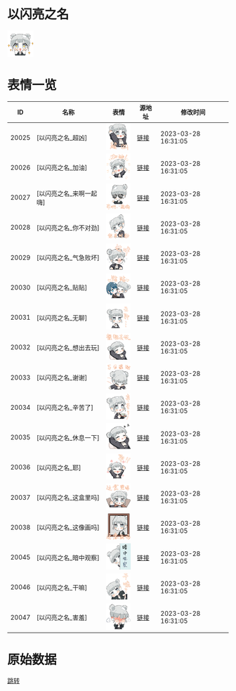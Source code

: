 # 以闪亮之名

<img src="./cover.png" height="60" alt="cover" />

# 表情一览

|ID|名称|表情|源地址|修改时间|
|----|----|----|----|----|
|20025|[以闪亮之名_超凶]|<img src="./pic/020025_%5B以闪亮之名_超凶%5D.png" height="60" alt="超凶"/>|[链接](https://i0.hdslb.com/bfs/emote/b2c415bc286b4a6d0a1a1fd95975e44b103194ba.png)|2023-03-28 16:31:05|
|20026|[以闪亮之名_加油]|<img src="./pic/020026_%5B以闪亮之名_加油%5D.png" height="60" alt="加油"/>|[链接](https://i0.hdslb.com/bfs/emote/bf5b3e549c9f1382c7aba64d6cbfe936493f5a79.png)|2023-03-28 16:31:05|
|20027|[以闪亮之名_来啊一起嗨]|<img src="./pic/020027_%5B以闪亮之名_来啊一起嗨%5D.png" height="60" alt="来啊一起嗨"/>|[链接](https://i0.hdslb.com/bfs/emote/e4a5bfc7ea0dee1b53c9c0d523d3bc77f557c33a.png)|2023-03-28 16:31:05|
|20028|[以闪亮之名_你不对劲]|<img src="./pic/020028_%5B以闪亮之名_你不对劲%5D.png" height="60" alt="你不对劲"/>|[链接](https://i0.hdslb.com/bfs/emote/f062f15600e169bdb170d3fc5eada38e401176a9.png)|2023-03-28 16:31:05|
|20029|[以闪亮之名_气急败坏]|<img src="./pic/020029_%5B以闪亮之名_气急败坏%5D.png" height="60" alt="气急败坏"/>|[链接](https://i0.hdslb.com/bfs/emote/90143d6d0ac36ba62c24ab8dab3e837e4841a34e.png)|2023-03-28 16:31:05|
|20030|[以闪亮之名_贴贴]|<img src="./pic/020030_%5B以闪亮之名_贴贴%5D.png" height="60" alt="贴贴"/>|[链接](https://i0.hdslb.com/bfs/emote/4283c39d7f0cec986e6171d368b539a92aba8276.png)|2023-03-28 16:31:05|
|20031|[以闪亮之名_无聊]|<img src="./pic/020031_%5B以闪亮之名_无聊%5D.png" height="60" alt="无聊"/>|[链接](https://i0.hdslb.com/bfs/emote/87b3867247eae5af5ca6cec589f29dc884b78986.png)|2023-03-28 16:31:05|
|20032|[以闪亮之名_想出去玩]|<img src="./pic/020032_%5B以闪亮之名_想出去玩%5D.png" height="60" alt="想出去玩"/>|[链接](https://i0.hdslb.com/bfs/emote/961f04c02cc0f5499fb54cc8ebbaf349427fe7ed.png)|2023-03-28 16:31:05|
|20033|[以闪亮之名_谢谢]|<img src="./pic/020033_%5B以闪亮之名_谢谢%5D.png" height="60" alt="谢谢"/>|[链接](https://i0.hdslb.com/bfs/emote/5f87f629ac96c1a540c3bd45a97ef75b5086adb6.png)|2023-03-28 16:31:05|
|20034|[以闪亮之名_辛苦了]|<img src="./pic/020034_%5B以闪亮之名_辛苦了%5D.png" height="60" alt="辛苦了"/>|[链接](https://i0.hdslb.com/bfs/emote/b17566df1e11cb3362e090427285e6c231af7a0d.png)|2023-03-28 16:31:05|
|20035|[以闪亮之名_休息一下]|<img src="./pic/020035_%5B以闪亮之名_休息一下%5D.png" height="60" alt="休息一下"/>|[链接](https://i0.hdslb.com/bfs/emote/71664f9f5a6a4412b33da0c4db95a0477b16ad47.png)|2023-03-28 16:31:05|
|20036|[以闪亮之名_耶]|<img src="./pic/020036_%5B以闪亮之名_耶%5D.png" height="60" alt="耶"/>|[链接](https://i0.hdslb.com/bfs/emote/26dd80792977b4b038c69bd7d990b55fd178c07f.png)|2023-03-28 16:31:05|
|20037|[以闪亮之名_这盒里吗]|<img src="./pic/020037_%5B以闪亮之名_这盒里吗%5D.png" height="60" alt="这盒里吗"/>|[链接](https://i0.hdslb.com/bfs/emote/520e717895ceff3c6a1a8b9d9d81a8213d941e51.png)|2023-03-28 16:31:05|
|20038|[以闪亮之名_这像画吗]|<img src="./pic/020038_%5B以闪亮之名_这像画吗%5D.png" height="60" alt="这像画吗"/>|[链接](https://i0.hdslb.com/bfs/emote/cfa4d9a27706ed1f517157d962ff864584042ed7.png)|2023-03-28 16:31:05|
|20045|[以闪亮之名_暗中观察]|<img src="./pic/020045_%5B以闪亮之名_暗中观察%5D.png" height="60" alt="暗中观察"/>|[链接](https://i0.hdslb.com/bfs/emote/4995fbbc6a6add0554ddaba14de20df2ba906a7d.png)|2023-03-28 16:31:05|
|20046|[以闪亮之名_干嘛]|<img src="./pic/020046_%5B以闪亮之名_干嘛%5D.png" height="60" alt="干嘛"/>|[链接](https://i0.hdslb.com/bfs/emote/41054c2609ad47bd65d34806efd71335bacfe944.png)|2023-03-28 16:31:05|
|20047|[以闪亮之名_害羞]|<img src="./pic/020047_%5B以闪亮之名_害羞%5D.png" height="60" alt="害羞"/>|[链接](https://i0.hdslb.com/bfs/emote/1c4b390e79de3e7588a9ea654ed0b8ece70ac4ac.png)|2023-03-28 16:31:05|

# 原始数据

[跳转](./raw.json)

